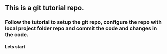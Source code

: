 ## This is a git tutorial repo.
### Follow the tutorial to setup the git repo, configure the repo with local project folder repo and commit the code and changes in the code. 
#### Lets start 